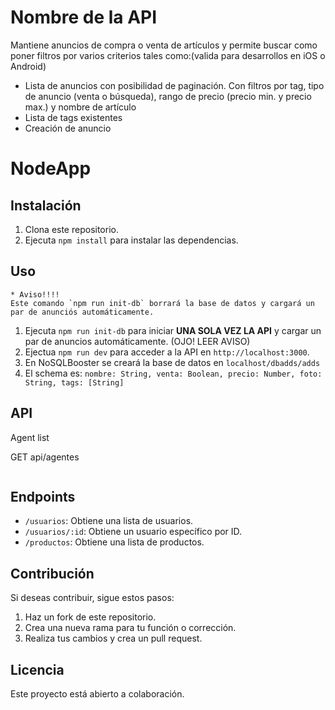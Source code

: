 
# Nombre de la API

Mantiene anuncios de compra o venta de artículos y permite buscar como poner filtros por varios criterios tales como:(valida para desarrollos en iOS o Android)
- Lista de anuncios con posibilidad de paginación. Con filtros por tag, tipo de anuncio
(venta o búsqueda), rango de precio (precio min. y precio max.) y nombre de artículo
- Lista de tags existentes
- Creación de anuncio

# NodeApp

## Instalación

1. Clona este repositorio.
2. Ejecuta `npm install` para instalar las dependencias.

## Uso

    * Aviso!!!!
    Este comando `npm run init-db` borrará la base de datos y cargará un par de anunciós automáticamente.

1. Ejecuta `npm run init-db` para iniciar **UNA SOLA VEZ LA API**  y cargar un par de anuncios automáticamente. (OJO! LEER AVISO)
2. Ejectua `npm run dev` para acceder a la API en `http://localhost:3000`.
3. En NoSQLBooster se creará la base de datos en `localhost/dbadds/adds`
4. El schema es:
`nombre: String,
venta: Boolean,
precio: Number,
foto: String,
tags: [String]`

## API

Agent list

GET api/agentes

```json

```

## Endpoints

- `/usuarios`: Obtiene una lista de usuarios.
- `/usuarios/:id`: Obtiene un usuario específico por ID.
- `/productos`: Obtiene una lista de productos.

## Contribución

Si deseas contribuir, sigue estos pasos:

1. Haz un fork de este repositorio.
2. Crea una nueva rama para tu función o corrección.
3. Realiza tus cambios y crea un pull request.

## Licencia

Este proyecto está abierto a colaboración. 
